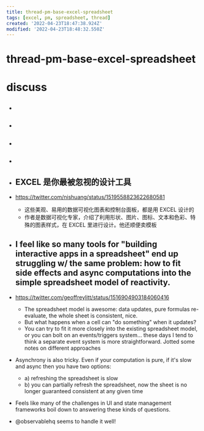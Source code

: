 ```yaml
---
title: thread-pm-base-excel-spreadsheet
tags: [excel, pm, spreadsheet, thread]
created: '2022-04-23T18:47:38.924Z'
modified: '2022-04-23T18:48:32.550Z'
---
```


# thread-pm-base-excel-spreadsheet

# discuss

- ## 

- ## 

- ## 

- ## 

- ## EXCEL 是你最被忽视的设计工具
- https://twitter.com/nishuang/status/1519558823622680581
  - 这些美观、易用的数据可视化图表和控制台面板，都是用 EXCEL 设计的
  - 作者是数据可视化专家，介绍了利用形状、图片、图标、文本和色彩、特殊的图表样式，在 EXCEL 里进行设计。他还顺便卖模板

- ## I feel like so many tools for "building interactive apps in a spreadsheet" end up struggling w/ the same problem: how to fit side effects and async computations into the simple spreadsheet model of reactivity.
- https://twitter.com/geoffreylitt/status/1516904903184060416
  - The spreadsheet model is awesome: data updates, pure formulas re-evaluate, the whole sheet is consistent, nice.
  - But what happens when a cell can "do something" when it updates?
  - You can try to fit it more closely into the existing spreadsheet model, or you can bolt on an events/triggers system... these days I tend to think a separate event system is more straightforward. Jotted some notes on different approaches
- Asynchrony is also tricky. Even if your computation is pure, if it's slow and async then you have two options:
  - a) refreshing the spreadsheet is slow
  - b) you can partially refresh the spreadsheet, now the sheet is no longer guaranteed consistent at any given time
- Feels like many of the challenges in UI and state management frameworks boil down to answering these kinds of questions. 

- @observablehq seems to handle it well!
